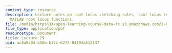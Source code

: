 ```yaml
---
content_type: resource
description: Lecture notes on root locus sketching rules, root locus refinement, and
  MATLAB root locus functions.
file: /media/https%3A/open-learning-course-data-rc.s3.amazonaws.com/2-004-dynamics-and-control-ii-spring-2008/ac8a0a04b56bb32c627404194a512147_lecture_29.pdf
file_type: application/pdf
resourcetype: Document
title: Lecture 29
uid: ac8a0a04-b56b-b32c-6274-04194a512147
---
```

